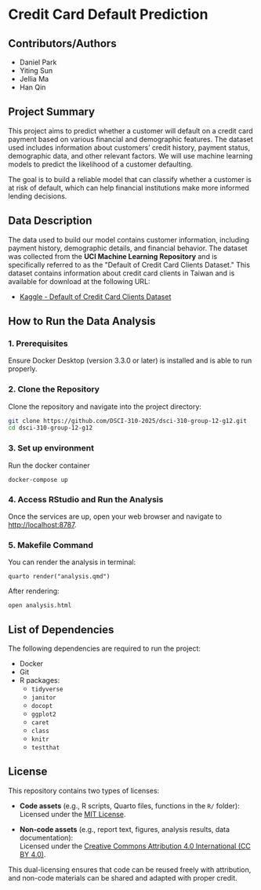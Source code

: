 # Credit Card Default Prediction

## Contributors/Authors
- Daniel Park
- Yiting Sun
- Jellia Ma
- Han Qin


## Project Summary
This project aims to predict whether a customer will default on a credit card payment based on various financial and demographic features. The dataset used includes information about customers’ credit history, payment status, demographic data, and other relevant factors. We will use machine learning models to predict the likelihood of a customer defaulting.

The goal is to build a reliable model that can classify whether a customer is at risk of default, which can help financial institutions make more informed lending decisions.

## Data Description
The data used to build our model contains customer information, including payment history, demographic details, and financial behavior. The dataset was collected from the **UCI Machine Learning Repository** and is specifically referred to as the "Default of Credit Card Clients Dataset." This dataset contains information about credit card clients in Taiwan and is available for download at the following URL:

- [Kaggle - Default of Credit Card Clients Dataset](https://www.kaggle.com/datasets/uciml/default-of-credit-card-clients-dataset)


## How to Run the Data Analysis

### 1. Prerequisites

Ensure Docker Desktop (version 3.3.0 or later) is installed and is able to run properly.

### 2. Clone the Repository

Clone the repository and navigate into the project directory:
```bash
git clone https://github.com/DSCI-310-2025/dsci-310-group-12-g12.git
cd dsci-310-group-12-g12
```

### 3. Set up environment
Run the docker container
 

`docker-compose up`

### 4. Access RStudio and Run the Analysis

Once the services are up, open your web browser and navigate to [http://localhost:8787](http://localhost:8787).

### 5. Makefile Command

You can render the analysis in terminal:

`quarto render("analysis.qmd")`

After rendering:

`open analysis.html`


## List of Dependencies
The following dependencies are required to run the project:

- Docker
- Git 
- R packages: 
    - `tidyverse`
    - `janitor`
    - `docopt`
    - `ggplot2`
    - `caret`
    - `class`
    - `knitr`
    - `testthat`


## License

This repository contains two types of licenses:

- **Code assets** (e.g., R scripts, Quarto files, functions in the `R/` folder):  
  Licensed under the [MIT License](./LICENSE.md).

- **Non-code assets** (e.g., report text, figures, analysis results, data documentation):  
  Licensed under the [Creative Commons Attribution 4.0 International (CC BY 4.0)](https://creativecommons.org/licenses/by/4.0/).

This dual-licensing ensures that code can be reused freely with attribution, and non-code materials can be shared and adapted with proper credit.


















